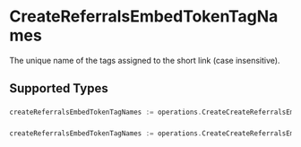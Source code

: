 # CreateReferralsEmbedTokenTagNames

The unique name of the tags assigned to the short link (case insensitive).


## Supported Types

### 

```go
createReferralsEmbedTokenTagNames := operations.CreateCreateReferralsEmbedTokenTagNamesStr(string{/* values here */})
```

### 

```go
createReferralsEmbedTokenTagNames := operations.CreateCreateReferralsEmbedTokenTagNamesArrayOfStr([]string{/* values here */})
```


